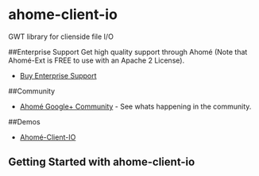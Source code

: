 ahome-client-io
===============

GWT library for clienside file I/O


##Enterprise Support
Get high quality support through Ahomé (Note that Ahomé-Ext is FREE to use with an Apache 2 License).

* <a href="http://opensource.ahome-it.com/pricing/">Buy Enterprise Support</a>


##Community
* [Ahomé Google+ Community](https://plus.google.com/u/0/communities/106380618381566688303) - See whats happening in the community.


##Demos
* [Ahomé-Client-IO](http://ahome-it.github.io/ahome-client-io/)



## Getting Started with ahome-client-io

